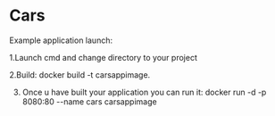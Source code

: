 # Cars

Example application launch:

1.Launch cmd and change directory to your project

2.Build:
docker build -t carsappimage.    

3. Once u have built your application you can run it:
docker run -d -p 8080:80 --name cars carsappimage